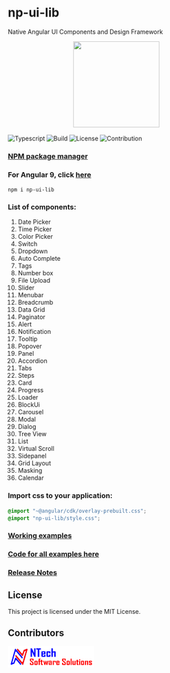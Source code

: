# np-ui-lib  
Native Angular UI Components and Design Framework

<p align="center">
  <img width="200px" height="200px" src="https://raw.githubusercontent.com/NilavPatel/np-ui-package/master/src/assets/images/logo.png">
</p>

![Typescript](https://raw.githubusercontent.com/NilavPatel/np-ui-package/master/src/assets/images/typescript.svg)
![Build](https://raw.githubusercontent.com/NilavPatel/np-ui-package/master/src/assets/images/build.svg)
![License](https://raw.githubusercontent.com/NilavPatel/np-ui-package/master/src/assets/images/license.svg)
![Contribution](https://raw.githubusercontent.com/NilavPatel/np-ui-package/master/src/assets/images/contributions.svg)

### [NPM package manager](https://www.npmjs.com/package/np-ui-lib)  
### For Angular 9, click [here](https://www.npmjs.com/package/np-ui-lib/v/9.20.0)  
````
npm i np-ui-lib
````
### List of components:
1.  Date Picker
1.  Time Picker
1.  Color Picker
1.  Switch
1.  Dropdown
1.  Auto Complete
1.  Tags
1.  Number box
1.  File Upload
1.  Slider
1.  Menubar
1.  Breadcrumb
1.  Data Grid
1.  Paginator
1.  Alert
1.  Notification
1.  Tooltip
1.  Popover
1.  Panel
1.  Accordion
1.  Tabs
1.  Steps
1.  Card
1.  Progress
1.  Loader
1.  BlockUi
1.  Carousel
1.  Modal
1.  Dialog
1.  Tree View
1.  List
1.  Virtual Scroll
1.  Sidepanel
1.  Grid Layout
1.  Masking
1.  Calendar

### Import css to your application:
````css
@import "~@angular/cdk/overlay-prebuilt.css";
@import "np-ui-lib/style.css";
````

### [Working examples](https://stackblitz.com/edit/np-ui-lib)
### [Code for all examples here](https://github.com/NilavPatel/np-ui-package/tree/master/src/app)
### [Release Notes](https://github.com/NilavPatel/np-ui-package/tree/master/projects/np-ui-lib/CHANGELOG.md)

## License
This project is licensed under the MIT License.
## Contributors
<p>
  <img width="200px" height="50px" src="https://raw.githubusercontent.com/NilavPatel/nilavpatel.github.io/master/images/logo-large.png">
</p>